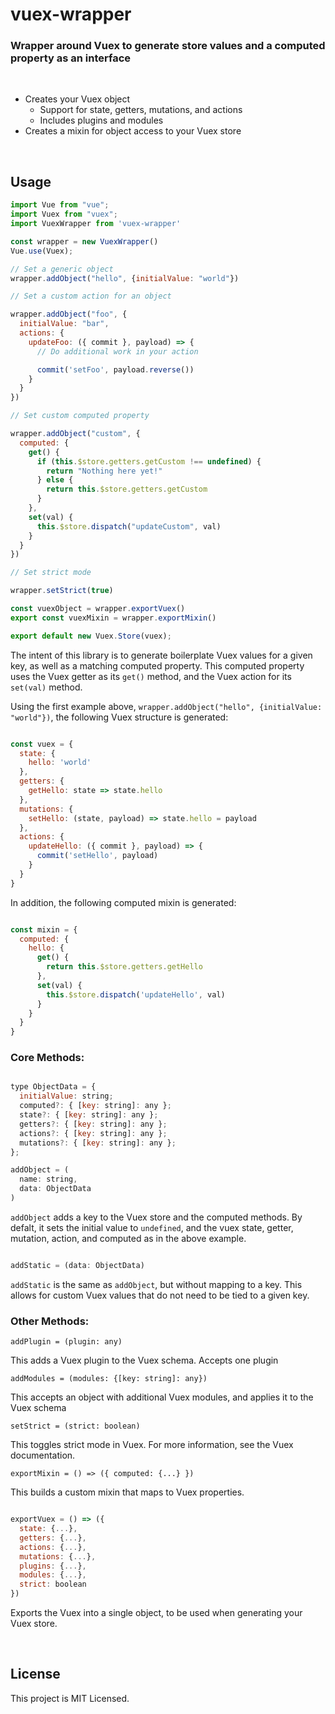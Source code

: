 # vuex-wrapper

### **Wrapper around Vuex to generate store values and a computed property as an interface**

<a id="/features"></a>&nbsp;

- Creates your Vuex object
  - Support for state, getters, mutations, and actions
  - Includes plugins and modules
- Creates a mixin for object access to your Vuex store

<a id="/usage"></a>&nbsp;

## Usage

```javascript
import Vue from "vue";
import Vuex from "vuex";
import VuexWrapper from 'vuex-wrapper'

const wrapper = new VuexWrapper()
Vue.use(Vuex);

// Set a generic object
wrapper.addObject("hello", {initialValue: "world"})

// Set a custom action for an object

wrapper.addObject("foo", { 
  initialValue: "bar",
  actions: {
    updateFoo: ({ commit }, payload) => {
      // Do additional work in your action

      commit('setFoo', payload.reverse())
    }
  }
})

// Set custom computed property

wrapper.addObject("custom", {
  computed: {
    get() {
      if (this.$store.getters.getCustom !== undefined) {
        return "Nothing here yet!"
      } else {
        return this.$store.getters.getCustom
      }
    },
    set(val) {
      this.$store.dispatch("updateCustom", val)
    }
  }
})

// Set strict mode

wrapper.setStrict(true)

const vuexObject = wrapper.exportVuex()
export const vuexMixin = wrapper.exportMixin()

export default new Vuex.Store(vuex);

```

The intent of this library is to generate boilerplate Vuex values for a given key, as well as a matching computed property. This computed property uses the Vuex getter as its `get()` method, and the Vuex action for its `set(val)` method.

Using the first example above, `wrapper.addObject("hello", {initialValue: "world"})`, the following Vuex structure is generated:

```javascript

const vuex = {
  state: {
    hello: 'world'
  },
  getters: {
    getHello: state => state.hello
  },
  mutations: {
    setHello: (state, payload) => state.hello = payload
  },
  actions: {
    updateHello: ({ commit }, payload) => {
      commit('setHello', payload)
    }
  }
}

```

In addition, the following computed mixin is generated:

```javascript

const mixin = {
  computed: {
    hello: {
      get() {
        return this.$store.getters.getHello
      },
      set(val) {
        this.$store.dispatch('updateHello', val)
      }
    }
  }
}

```

### Core Methods:

```javascript

type ObjectData = {
  initialValue: string;
  computed?: { [key: string]: any };
  state?: { [key: string]: any };
  getters?: { [key: string]: any };
  actions?: { [key: string]: any };
  mutations?: { [key: string]: any };
};

addObject = (
  name: string,
  data: ObjectData
)

```

`addObject` adds a key to the Vuex store and the computed methods. By defalt, it sets the initial value to `undefined`, and the vuex state, getter, mutation, action, and computed as in the above example.

```javascript

addStatic = (data: ObjectData)

```

`addStatic` is the same as `addObject`, but without mapping to a key. This allows for custom Vuex values that do not need to be tied to a given key.

### Other Methods:

`addPlugin = (plugin: any)`

This adds a Vuex plugin to the Vuex schema. Accepts one plugin

`addModules = (modules: {[key: string]: any})`

This accepts an object with additional Vuex modules, and applies it to the Vuex schema

`setStrict = (strict: boolean)`

This toggles strict mode in Vuex. For more information, see the Vuex documentation.

`exportMixin = () => ({ computed: {...} })`

This builds a custom mixin that maps to Vuex properties.

```javascript

exportVuex = () => ({
  state: {...},
  getters: {...},
  actions: {...},
  mutations: {...},
  plugins: {...},
  modules: {...},
  strict: boolean
})

```

Exports the Vuex into a single object, to be used when generating your Vuex store.


<a id="/license"></a>&nbsp;

## License

This project is MIT Licensed.

